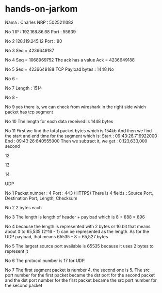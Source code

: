 # hands-on-jarkom
Nama : Charles
NRP : 5025211082


No 1
IP : 192.168.86.68
Port : 55639

No 2
128.119.245.12
Port : 80

No 3 
Seq = 4236649187

No 4
Seq = 1068969752
The ack has a value
Ack = 4236649188

No 5
Seq = 4236649188
TCP Payload bytes : 1448
No

No 6 -

No 7
Length : 1514

No 8 -

No 9
yes there is, we can check from wireshark in the right
side which packet has tcp segment

No 10
The length for each data received is 1448 bytes

No 11
First we find the total packet bytes which is 154kb
And then we find the start and end time for the segment which is:
Start : 09:43:26.716922000
End : 09:43:26:840555000
Then we subtract it, we get : 0.123,633,000 second

12

13

14


UDP 

No 1
Packet number : 4
Port : 443 (HTTPS)
There is 4 fields : Source Port, Destination Port, Length, Checksum

No 2
2 bytes each

No 3
The length is length of header + payload which is 8 + 888 = 896

No 4 
because the length is represented with 2 bytes or 16 bit that means 
about 0 to 65,535 (2^16 - 1) can be represented as the length. As for the
UDP payload, that means 65535 - 8 = 65,527 bytes

No 5 
The largest source port available is 65535 because it uses 2 bytes to represent it

No 6 
The protocol number is 17 for UDP

No 7
The first segment packet is number 4, the second one is 5.
The src port number for the first packet became the dst port for the second packet
and the dst port number for the first packet became the src port number for the 
second packet


